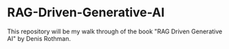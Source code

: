 # RAG-Driven-Generative-AI
This repository will be my walk through of the book "RAG Driven Generative AI" by Denis Rothman.
